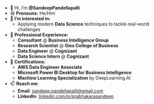 - 👋 Hi, I’m **@SandeepPandellapalli**
- 😄 **Pronouns:** He/Him
- 👀 **I’m interested in:**
   - Applying modern **Data Science** techniques to tackle real-world challenges
- 💼 **Professional Experience:**
   - **Consultant** @ **Business Intelligence Group**
   - **Research Scientist** @ **Gies College of Business**
   - **Data Engineer** @ **Cognizant**
   - **Data Science Intern** @ **Cognizant**
- 📜 **Certifications:**
   - **AWS Data Engineer Associate**
   - **Microsoft Power BI Desktop for Business Intelligence**
   - **Machine Learning Specialization** by DeepLearning.AI
- 📫 **Reach me**:
   - **Email**: [sandeep.pandellapalli@gmail.com](mailto:sandeep.pandellapalli@gmail.com)
   - **LinkedIn**: [linkedin.com/in/prabhakarasandeep](https://linkedin.com/in/prabhakarasandeep)

<!---
SandeepPandellapalli/SandeepPandellapalli is a ✨ special ✨ repository because its `README.md` (this file) appears on your GitHub profile.
You can click the Preview link to take a look at your changes.
--->
